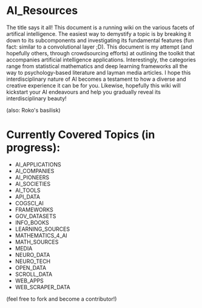 # AI_Resources

The title says it all! This document is a running wiki on the various facets of artifical intelligence. The easiest way to demystify a topic is by breaking it down to its subcomponents and investigating its fundamental features (fun fact: similar to a convolutional layer ;D). This document is my attempt (and hopefully others, through crowdsourcing efforts) at outlining the toolkit that accompanies artificial intelligence applications. Interestingly, the categories range from statistical mathematics and deep learning frameworks all the way to psychology-based literature and layman media articles. I hope this interdisciplinary nature of AI becomes a testament to how a diverse and creative experience it can be for you. Likewise, hopefully this wiki will kickstart your AI endeavours and help you gradually reveal its interdisciplinary beauty!

(also: Roko's basilisk) 

# Currently Covered Topics (in progress):

- AI_APPLICATIONS
- AI_COMPANIES
- AI_PIONEERS
- AI_SOCIETIES
- AI_TOOLS
- API_DATA
- COGSCI_AI
- FRAMEWORKS
- GOV_DATASETS
- INFO_BOOKS
- LEARNING_SOURCES
- MATHEMATICS_4_AI
- MATH_SOURCES
- MEDIA
- NEURO_DATA
- NEURO_TECH
- OPEN_DATA
- SCROLL_DATA
- WEB_APPS
- WEB_SCRAPER_DATA

(feel free to fork and become a contributor!) 
